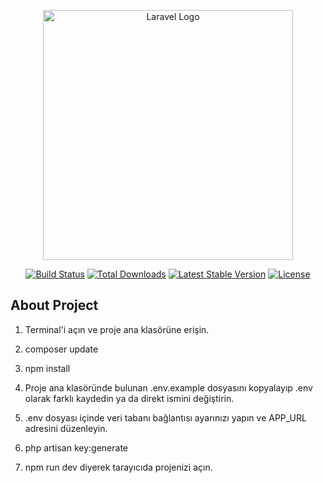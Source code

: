 <p align="center"><a href="https://laravel.com" target="_blank"><img src="https://raw.githubusercontent.com/laravel/art/master/logo-lockup/5%20SVG/2%20CMYK/1%20Full%20Color/laravel-logolockup-cmyk-red.svg" width="400" alt="Laravel Logo"></a></p>

<p align="center">
<a href="https://github.com/laravel/framework/actions"><img src="https://github.com/laravel/framework/workflows/tests/badge.svg" alt="Build Status"></a>
<a href="https://packagist.org/packages/laravel/framework"><img src="https://img.shields.io/packagist/dt/laravel/framework" alt="Total Downloads"></a>
<a href="https://packagist.org/packages/laravel/framework"><img src="https://img.shields.io/packagist/v/laravel/framework" alt="Latest Stable Version"></a>
<a href="https://packagist.org/packages/laravel/framework"><img src="https://img.shields.io/packagist/l/laravel/framework" alt="License"></a>
</p>

## About Project

1. Terminal'i açın ve proje ana klasörüne erişin.

2. composer update

3. npm install

4. Proje ana klasöründe bulunan .env.example dosyasını kopyalayıp .env olarak farklı kaydedin ya da direkt ismini değiştirin.

5. .env dosyası içinde veri tabanı bağlantısı ayarınızı yapın ve APP_URL adresini düzenleyin.

6. php artisan key:generate

7. npm run dev diyerek tarayıcıda projenizi açın.
